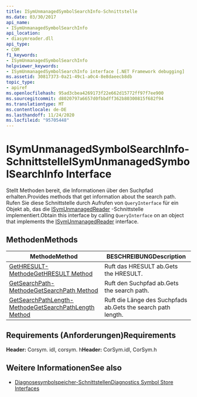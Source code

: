 ```yaml
---
title: ISymUnmanagedSymbolSearchInfo-Schnittstelle
ms.date: 03/30/2017
api_name:
- ISymUnmanagedSymbolSearchInfo
api_location:
- diasymreader.dll
api_type:
- COM
f1_keywords:
- ISymUnmanagedSymbolSearchInfo
helpviewer_keywords:
- ISymUnmanagedSymbolSearchInfo interface [.NET Framework debugging]
ms.assetid: 30817373-0a21-49c1-a0c4-8e8daeecb8db
topic_type:
- apiref
ms.openlocfilehash: 95ad3cbea4269173f22e662d15772ff97f7ee900
ms.sourcegitcommit: d8020797a6657d0fbbdff362b80300815f682f94
ms.translationtype: MT
ms.contentlocale: de-DE
ms.lasthandoff: 11/24/2020
ms.locfileid: "95705448"
---
```

# <a name="isymunmanagedsymbolsearchinfo-interface"></a><span data-ttu-id="8184d-102">ISymUnmanagedSymbolSearchInfo-Schnittstelle</span><span class="sxs-lookup"><span data-stu-id="8184d-102">ISymUnmanagedSymbolSearchInfo Interface</span></span>

<span data-ttu-id="8184d-103">Stellt Methoden bereit, die Informationen über den Suchpfad erhalten.</span><span class="sxs-lookup"><span data-stu-id="8184d-103">Provides methods that get information about the search path.</span></span> <span data-ttu-id="8184d-104">Rufen Sie diese Schnittstelle durch Aufrufen von `QueryInterface` für ein Objekt ab, das die [ISymUnmanagedReader](isymunmanagedreader-interface.md) -Schnittstelle implementiert.</span><span class="sxs-lookup"><span data-stu-id="8184d-104">Obtain this interface by calling `QueryInterface` on an object that implements the [ISymUnmanagedReader](isymunmanagedreader-interface.md) interface.</span></span>  
  
## <a name="methods"></a><span data-ttu-id="8184d-105">Methoden</span><span class="sxs-lookup"><span data-stu-id="8184d-105">Methods</span></span>  
  
|<span data-ttu-id="8184d-106">Methode</span><span class="sxs-lookup"><span data-stu-id="8184d-106">Method</span></span>|<span data-ttu-id="8184d-107">BESCHREIBUNG</span><span class="sxs-lookup"><span data-stu-id="8184d-107">Description</span></span>|  
|------------|-----------------|  
|[<span data-ttu-id="8184d-108">GetHRESULT-Methode</span><span class="sxs-lookup"><span data-stu-id="8184d-108">GetHRESULT Method</span></span>](isymunmanagedsymbolsearchinfo-gethresult-method.md)|<span data-ttu-id="8184d-109">Ruft das HRESULT ab.</span><span class="sxs-lookup"><span data-stu-id="8184d-109">Gets the HRESULT.</span></span>|  
|[<span data-ttu-id="8184d-110">GetSearchPath-Methode</span><span class="sxs-lookup"><span data-stu-id="8184d-110">GetSearchPath Method</span></span>](isymunmanagedsymbolsearchinfo-getsearchpath-method.md)|<span data-ttu-id="8184d-111">Ruft den Suchpfad ab.</span><span class="sxs-lookup"><span data-stu-id="8184d-111">Gets the search path.</span></span>|  
|[<span data-ttu-id="8184d-112">GetSearchPathLength-Methode</span><span class="sxs-lookup"><span data-stu-id="8184d-112">GetSearchPathLength Method</span></span>](isymunmanagedsymbolsearchinfo-getsearchpathlength-method.md)|<span data-ttu-id="8184d-113">Ruft die Länge des Suchpfads ab.</span><span class="sxs-lookup"><span data-stu-id="8184d-113">Gets the search path length.</span></span>|  
  
## <a name="requirements"></a><span data-ttu-id="8184d-114">Requirements (Anforderungen)</span><span class="sxs-lookup"><span data-stu-id="8184d-114">Requirements</span></span>  

 <span data-ttu-id="8184d-115">**Header:** Corsym. idl, corsym. h</span><span class="sxs-lookup"><span data-stu-id="8184d-115">**Header:** CorSym.idl, CorSym.h</span></span>  
  
## <a name="see-also"></a><span data-ttu-id="8184d-116">Weitere Informationen</span><span class="sxs-lookup"><span data-stu-id="8184d-116">See also</span></span>

- [<span data-ttu-id="8184d-117">Diagnosesymbolspeicher-Schnittstellen</span><span class="sxs-lookup"><span data-stu-id="8184d-117">Diagnostics Symbol Store Interfaces</span></span>](diagnostics-symbol-store-interfaces.md)
